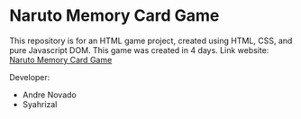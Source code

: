 # Naruto Memory Card Game

This repository is for an HTML game project, created using HTML, CSS, and pure Javascript DOM. This game was created in 4 days.
Link website: [Naruto Memory Card Game](https://anovado.github.io)

Developer:
- Andre Novado
- Syahrizal
